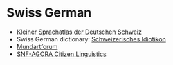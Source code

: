 # Swiss German

- [Kleiner Sprachatlas der Deutschen Schweiz](http://www.ksds.uzh.ch/de.html)
- Swiss German dictionary: [Schweizerisches Idiotikon](https://www.idiotikon.ch/)
- [Mundartforum](http://mundartforum.ch/neuigkeiten/)
- [SNF-AGORA Citizen Linguistics](https://www.linguistik.uzh.ch/en/forschung/agora.html)
